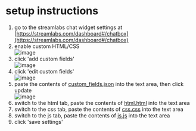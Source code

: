# setup instructions
1. go to the streamlabs chat widget settings at [https://streamlabs.com/dashboard#/chatbox](https://streamlabs.com/dashboard#/chatbox)
1. enable custom HTML/CSS <br/> ![image](https://user-images.githubusercontent.com/16143061/131264447-3fb182f1-8727-40df-8002-f9fefe8ce144.png)
1. click 'add custom fields' <br/> ![image](https://user-images.githubusercontent.com/16143061/131265299-81b7e746-ad63-4fd7-9192-6ffdd2cf0204.png)
1. click 'edit custom fields' <br/> ![image](https://user-images.githubusercontent.com/16143061/131265279-2d415bb8-f833-4512-8311-c0314e690142.png)
1. paste the contents of [custom_fields.json](https://github.com/adrianmgg/streamlabs-chat-widget-improvements/raw/main/custom_fields.json) into the text area, then click update <br/> ![image](https://user-images.githubusercontent.com/16143061/131265348-bd81c3c0-31c1-4395-af03-f594b2c65bd0.png)
1. switch to the html tab, paste the contents of [html.html](https://github.com/adrianmgg/streamlabs-chat-widget-improvements/raw/main/html.html) into the text area
1. switch to the css tab, paste the contents of [css.css](https://github.com/adrianmgg/streamlabs-chat-widget-improvements/raw/main/css.css) into the text area
1. switch to the js tab, paste the contents of [js.js](https://github.com/adrianmgg/streamlabs-chat-widget-improvements/raw/main/js.js) into the text area
1. click 'save settings'
